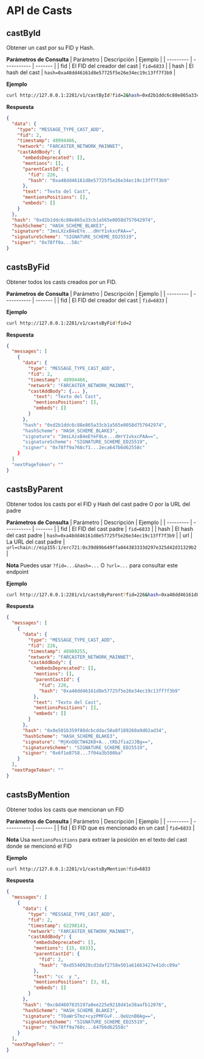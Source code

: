 # API de Casts

## castById

Obtener un cast por su FID y Hash.

**Parámetros de Consulta**
| Parámetro | Descripción | Ejemplo |
| --------- | ----------- | ------- |
| fid | El FID del creador del cast | `fid=6833` |
| hash | El hash del cast | `hash=0xa48dd46161d8e57725f5e26e34ec19c13ff7f3b9` |

**Ejemplo**

```bash
curl http://127.0.0.1:2281/v1/castById?fid=2&hash=0xd2b1ddc6c88e865a33cb1a565e0058d757042974
```

**Respuesta**

```json
{
  "data": {
    "type": "MESSAGE_TYPE_CAST_ADD",
    "fid": 2,
    "timestamp": 48994466,
    "network": "FARCASTER_NETWORK_MAINNET",
    "castAddBody": {
      "embedsDeprecated": [],
      "mentions": [],
      "parentCastId": {
        "fid": 226,
        "hash": "0xa48dd46161d8e57725f5e26e34ec19c13ff7f3b9"
      },
      "text": "Texto del Cast",
      "mentionsPositions": [],
      "embeds": []
    }
  },
  "hash": "0xd2b1ddc6c88e865a33cb1a565e0058d757042974",
  "hashScheme": "HASH_SCHEME_BLAKE3",
  "signature": "3msLXzxB4eEYe...dHrY1vkxcPAA==",
  "signatureScheme": "SIGNATURE_SCHEME_ED25519",
  "signer": "0x78ff9a...58c"
}
```

## castsByFid

Obtener todos los casts creados por un FID.

**Parámetros de Consulta**
| Parámetro | Descripción | Ejemplo |
| --------- | ----------- | ------- |
| fid | El FID del creador del cast | `fid=6833` |

**Ejemplo**

```bash
curl http://127.0.0.1:2281/v1/castsByFid?fid=2
```

**Respuesta**

```json
{
  "messages": [
    {
      "data": {
        "type": "MESSAGE_TYPE_CAST_ADD",
        "fid": 2,
        "timestamp": 48994466,
        "network": "FARCASTER_NETWORK_MAINNET",
        "castAddBody": {... },
          "text": "Texto del Cast",
          "mentionsPositions": [],
          "embeds": []
        }
      },
      "hash": "0xd2b1ddc6c88e865a33cb1a565e0058d757042974",
      "hashScheme": "HASH_SCHEME_BLAKE3",
      "signature": "3msLXzxB4eEYeF0Le...dHrY1vkxcPAA==",
      "signatureScheme": "SIGNATURE_SCHEME_ED25519",
      "signer": "0x78ff9a768cf1...2eca647b6d62558c"
    }
  ]
  "nextPageToken": ""
}
```

## castsByParent

Obtener todos los casts por el FID y Hash del cast padre O por la URL del padre

**Parámetros de Consulta**
| Parámetro | Descripción | Ejemplo |
| --------- | ----------- | ------- |
| fid | El FID del cast padre | `fid=6833` |
| hash | El hash del cast padre | `hash=0xa48dd46161d8e57725f5e26e34ec19c13ff7f3b9` |
| url | La URL del cast padre | `url=chain://eip155:1/erc721:0x39d89b649ffa044383333d297e325d42d31329b2` |

**Nota**
Puedes usar `?fid=...&hash=...` O `?url=...` para consultar este endpoint

**Ejemplo**

```bash
curl http://127.0.0.1:2281/v1/castsByParent?fid=226&hash=0xa48dd46161d8e57725f5e26e34ec19c13ff7f3b9
```

**Respuesta**

```json
{
  "messages": [
    {
      "data": {
        "type": "MESSAGE_TYPE_CAST_ADD",
        "fid": 226,
        "timestamp": 48989255,
        "network": "FARCASTER_NETWORK_MAINNET",
        "castAddBody": {
          "embedsDeprecated": [],
          "mentions": [],
          "parentCastId": {
            "fid": 226,
            "hash": "0xa48dd46161d8e57725f5e26e34ec19c13ff7f3b9"
          },
          "text": "Texto del Cast",
          "mentionsPositions": [],
          "embeds": []
        }
      },
      "hash": "0x0e501b359f88dcbcddac50a8f189260a9d02ad34",
      "hashScheme": "HASH_SCHEME_BLAKE3",
      "signature": "MjKnOQCTW42K8+A...tRbJfia2JJBg==",
      "signatureScheme": "SIGNATURE_SCHEME_ED25519",
      "signer": "0x6f1e8758...7f04a3b500ba"
    }
  ],
  "nextPageToken": ""
}
```

## castsByMention

Obtener todos los casts que mencionan un FID

**Parámetros de Consulta**
| Parámetro | Descripción | Ejemplo |
| --------- | ----------- | ------- |
| fid | El FID que es mencionado en un cast | `fid=6833` |

**Nota**
Usa `mentionsPositions` para extraer la posición en el texto del cast donde se mencionó el FID

**Ejemplo**

```bash
curl http://127.0.0.1:2281/v1/castsByMention?fid=6833
```

**Respuesta**

```json
{
  "messages": [
    {
      "data": {
        "type": "MESSAGE_TYPE_CAST_ADD",
        "fid": 2,
        "timestamp": 62298143,
        "network": "FARCASTER_NETWORK_MAINNET",
        "castAddBody": {
          "embedsDeprecated": [],
          "mentions": [15, 6833],
          "parentCastId": {
            "fid": 2,
            "hash": "0xd5540928cd3daf2758e501a61663427e41dcc09a"
          },
          "text": "cc  y ",
          "mentionsPositions": [3, 8],
          "embeds": []
        }
      },
      "hash": "0xc6d4607835197a8ee225e9218d41e38aafb12076",
      "hashScheme": "HASH_SCHEME_BLAKE3",
      "signature": "TOaWrSTmz+cyzPMFGvF...OeUznB0Ag==",
      "signatureScheme": "SIGNATURE_SCHEME_ED25519",
      "signer": "0x78ff9a768c...647b6d62558c"
    }
  ],
  "nextPageToken": ""
}
```
